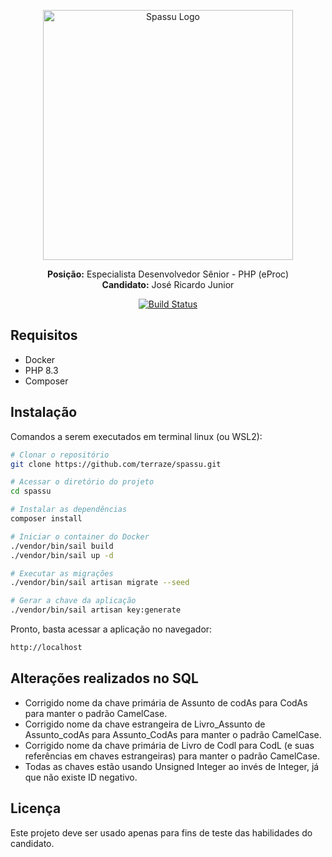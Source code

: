 <p align="center"><img src="https://spassu.zohorecruit.com/recruit/viewCareerImage.do?page_id=678402000000417658&type=logo&file_name=MicrosoftTeams-image__37_.png" width="400" alt="Spassu Logo"></p>
<p align="center">
<b>Posição:</b> Especialista Desenvolvedor Sênior - PHP (eProc) <br>
<b>Candidato:</b> José Ricardo Junior</p>

<p align="center">
<a href="https://github.com/terraze/spassu/actions"><img src="https://github.com/terraze/spassu/actions/workflows/laravel.yml/badge.svg?branch=master" alt="Build Status"></a>
</p>

## Requisitos

- Docker
- PHP 8.3
- Composer

## Instalação

Comandos a serem executados em terminal linux (ou WSL2):

```bash
# Clonar o repositório
git clone https://github.com/terraze/spassu.git

# Acessar o diretório do projeto
cd spassu

# Instalar as dependências
composer install

# Iniciar o container do Docker
./vendor/bin/sail build
./vendor/bin/sail up -d

# Executar as migrações
./vendor/bin/sail artisan migrate --seed

# Gerar a chave da aplicação
./vendor/bin/sail artisan key:generate

```

Pronto, basta acessar a aplicação no navegador:

```bash
http://localhost
```

## Alterações realizados no SQL
- Corrigido nome da chave primária de Assunto de codAs para CodAs para manter o padrão CamelCase.
- Corrigido nome da chave estrangeira de Livro_Assunto de Assunto_codAs para Assunto_CodAs para manter o padrão CamelCase.
- Corrigido nome da chave primária de Livro de Codl para CodL (e suas referências em chaves estrangeiras) para manter o padrão CamelCase.
- Todas as chaves estão usando Unsigned Integer ao invés de Integer, já que não existe ID negativo.

## Licença

Este projeto deve ser usado apenas para fins de teste das habilidades do candidato.
